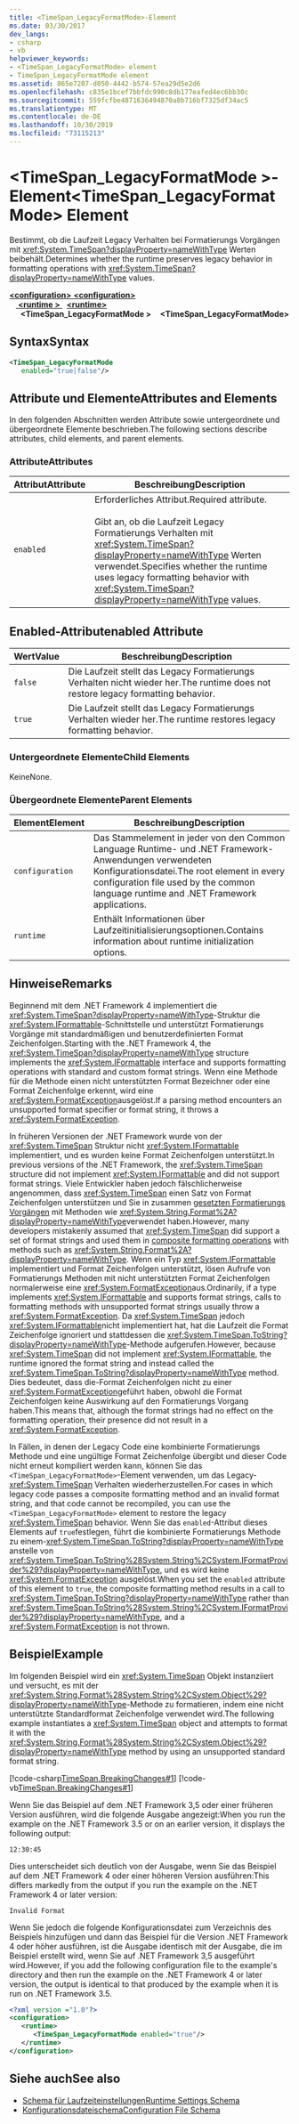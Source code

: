 ```yaml
---
title: <TimeSpan_LegacyFormatMode>-Element
ms.date: 03/30/2017
dev_langs:
- csharp
- vb
helpviewer_keywords:
- <TimeSpan_LegacyFormatMode> element
- TimeSpan_LegacyFormatMode element
ms.assetid: 865e7207-d050-4442-b574-57ea29d5e2d6
ms.openlocfilehash: c835e1bcef7bbfdc990c8db177eafed4ec6bb30c
ms.sourcegitcommit: 559fcfbe4871636494870a8b716bf7325df34ac5
ms.translationtype: MT
ms.contentlocale: de-DE
ms.lasthandoff: 10/30/2019
ms.locfileid: "73115213"
---
```

# <a name="timespan_legacyformatmode-element"></a><span data-ttu-id="34cb5-102">\<TimeSpan_LegacyFormatMode >-Element</span><span class="sxs-lookup"><span data-stu-id="34cb5-102">\<TimeSpan_LegacyFormatMode> Element</span></span>

<span data-ttu-id="34cb5-103">Bestimmt, ob die Laufzeit Legacy Verhalten bei Formatierungs Vorgängen mit <xref:System.TimeSpan?displayProperty=nameWithType> Werten beibehält.</span><span class="sxs-lookup"><span data-stu-id="34cb5-103">Determines whether the runtime preserves legacy behavior in formatting operations with <xref:System.TimeSpan?displayProperty=nameWithType> values.</span></span>

<span data-ttu-id="34cb5-104">[ **\<configuration>** ](../configuration-element.md)</span><span class="sxs-lookup"><span data-stu-id="34cb5-104">[**\<configuration>**](../configuration-element.md)</span></span>\
<span data-ttu-id="34cb5-105">&nbsp; &nbsp;[ **\<runtime >** ](runtime-element.md) </span><span class="sxs-lookup"><span data-stu-id="34cb5-105">&nbsp;&nbsp;[**\<runtime>**](runtime-element.md)</span></span>\
<span data-ttu-id="34cb5-106">&nbsp;&nbsp;&nbsp;&nbsp; **\<TimeSpan_LegacyFormatMode >**</span><span class="sxs-lookup"><span data-stu-id="34cb5-106">&nbsp;&nbsp;&nbsp;&nbsp;**\<TimeSpan_LegacyFormatMode>**</span></span>  

## <a name="syntax"></a><span data-ttu-id="34cb5-107">Syntax</span><span class="sxs-lookup"><span data-stu-id="34cb5-107">Syntax</span></span>

```xml
<TimeSpan_LegacyFormatMode
   enabled="true|false"/>
```

## <a name="attributes-and-elements"></a><span data-ttu-id="34cb5-108">Attribute und Elemente</span><span class="sxs-lookup"><span data-stu-id="34cb5-108">Attributes and Elements</span></span>

<span data-ttu-id="34cb5-109">In den folgenden Abschnitten werden Attribute sowie untergeordnete und übergeordnete Elemente beschrieben.</span><span class="sxs-lookup"><span data-stu-id="34cb5-109">The following sections describe attributes, child elements, and parent elements.</span></span>

### <a name="attributes"></a><span data-ttu-id="34cb5-110">Attribute</span><span class="sxs-lookup"><span data-stu-id="34cb5-110">Attributes</span></span>

|<span data-ttu-id="34cb5-111">Attribut</span><span class="sxs-lookup"><span data-stu-id="34cb5-111">Attribute</span></span>|<span data-ttu-id="34cb5-112">Beschreibung</span><span class="sxs-lookup"><span data-stu-id="34cb5-112">Description</span></span>|
|---------------|-----------------|
|`enabled`|<span data-ttu-id="34cb5-113">Erforderliches Attribut.</span><span class="sxs-lookup"><span data-stu-id="34cb5-113">Required attribute.</span></span><br /><br /> <span data-ttu-id="34cb5-114">Gibt an, ob die Laufzeit Legacy Formatierungs Verhalten mit <xref:System.TimeSpan?displayProperty=nameWithType> Werten verwendet.</span><span class="sxs-lookup"><span data-stu-id="34cb5-114">Specifies whether the runtime uses legacy formatting behavior with <xref:System.TimeSpan?displayProperty=nameWithType> values.</span></span>|

## <a name="enabled-attribute"></a><span data-ttu-id="34cb5-115">Enabled-Attribut</span><span class="sxs-lookup"><span data-stu-id="34cb5-115">enabled Attribute</span></span>

|<span data-ttu-id="34cb5-116">Wert</span><span class="sxs-lookup"><span data-stu-id="34cb5-116">Value</span></span>|<span data-ttu-id="34cb5-117">Beschreibung</span><span class="sxs-lookup"><span data-stu-id="34cb5-117">Description</span></span>|
|-----------|-----------------|
|`false`|<span data-ttu-id="34cb5-118">Die Laufzeit stellt das Legacy Formatierungs Verhalten nicht wieder her.</span><span class="sxs-lookup"><span data-stu-id="34cb5-118">The runtime does not restore legacy formatting behavior.</span></span>|
|`true`|<span data-ttu-id="34cb5-119">Die Laufzeit stellt das Legacy Formatierungs Verhalten wieder her.</span><span class="sxs-lookup"><span data-stu-id="34cb5-119">The runtime restores legacy formatting behavior.</span></span>|

### <a name="child-elements"></a><span data-ttu-id="34cb5-120">Untergeordnete Elemente</span><span class="sxs-lookup"><span data-stu-id="34cb5-120">Child Elements</span></span>

<span data-ttu-id="34cb5-121">Keine</span><span class="sxs-lookup"><span data-stu-id="34cb5-121">None.</span></span>

### <a name="parent-elements"></a><span data-ttu-id="34cb5-122">Übergeordnete Elemente</span><span class="sxs-lookup"><span data-stu-id="34cb5-122">Parent Elements</span></span>

|<span data-ttu-id="34cb5-123">Element</span><span class="sxs-lookup"><span data-stu-id="34cb5-123">Element</span></span>|<span data-ttu-id="34cb5-124">Beschreibung</span><span class="sxs-lookup"><span data-stu-id="34cb5-124">Description</span></span>|
|-------------|-----------------|
|`configuration`|<span data-ttu-id="34cb5-125">Das Stammelement in jeder von den Common Language Runtime- und .NET Framework-Anwendungen verwendeten Konfigurationsdatei.</span><span class="sxs-lookup"><span data-stu-id="34cb5-125">The root element in every configuration file used by the common language runtime and .NET Framework applications.</span></span>|
|`runtime`|<span data-ttu-id="34cb5-126">Enthält Informationen über Laufzeitinitialisierungsoptionen.</span><span class="sxs-lookup"><span data-stu-id="34cb5-126">Contains information about runtime initialization options.</span></span>|

## <a name="remarks"></a><span data-ttu-id="34cb5-127">Hinweise</span><span class="sxs-lookup"><span data-stu-id="34cb5-127">Remarks</span></span>

<span data-ttu-id="34cb5-128">Beginnend mit dem .NET Framework 4 implementiert die <xref:System.TimeSpan?displayProperty=nameWithType>-Struktur die <xref:System.IFormattable>-Schnittstelle und unterstützt Formatierungs Vorgänge mit standardmäßigen und benutzerdefinierten Format Zeichenfolgen.</span><span class="sxs-lookup"><span data-stu-id="34cb5-128">Starting with the .NET Framework 4, the <xref:System.TimeSpan?displayProperty=nameWithType> structure implements the <xref:System.IFormattable> interface and supports formatting operations with standard and custom format strings.</span></span> <span data-ttu-id="34cb5-129">Wenn eine Methode für die Methode einen nicht unterstützten Format Bezeichner oder eine Format Zeichenfolge erkennt, wird eine <xref:System.FormatException>ausgelöst.</span><span class="sxs-lookup"><span data-stu-id="34cb5-129">If a parsing method encounters an unsupported format specifier or format string, it throws a <xref:System.FormatException>.</span></span>

<span data-ttu-id="34cb5-130">In früheren Versionen der .NET Framework wurde von der <xref:System.TimeSpan> Struktur nicht <xref:System.IFormattable> implementiert, und es wurden keine Format Zeichenfolgen unterstützt.</span><span class="sxs-lookup"><span data-stu-id="34cb5-130">In previous versions of the .NET Framework, the <xref:System.TimeSpan> structure did not implement <xref:System.IFormattable> and did not support format strings.</span></span> <span data-ttu-id="34cb5-131">Viele Entwickler haben jedoch fälschlicherweise angenommen, dass <xref:System.TimeSpan> einen Satz von Format Zeichenfolgen unterstützen und Sie in zusammen [gesetzten Formatierungs Vorgängen](../../../../standard/base-types/composite-formatting.md) mit Methoden wie <xref:System.String.Format%2A?displayProperty=nameWithType>verwendet haben.</span><span class="sxs-lookup"><span data-stu-id="34cb5-131">However, many developers mistakenly assumed that <xref:System.TimeSpan> did support a set of format strings and used them in [composite formatting operations](../../../../standard/base-types/composite-formatting.md) with methods such as <xref:System.String.Format%2A?displayProperty=nameWithType>.</span></span> <span data-ttu-id="34cb5-132">Wenn ein Typ <xref:System.IFormattable> implementiert und Format Zeichenfolgen unterstützt, lösen Aufrufe von Formatierungs Methoden mit nicht unterstützten Format Zeichenfolgen normalerweise eine <xref:System.FormatException>aus.</span><span class="sxs-lookup"><span data-stu-id="34cb5-132">Ordinarily, if a type implements <xref:System.IFormattable> and supports format strings, calls to formatting methods with unsupported format strings usually throw a <xref:System.FormatException>.</span></span> <span data-ttu-id="34cb5-133">Da <xref:System.TimeSpan> jedoch <xref:System.IFormattable>nicht implementiert hat, hat die Laufzeit die Format Zeichenfolge ignoriert und stattdessen die <xref:System.TimeSpan.ToString?displayProperty=nameWithType>-Methode aufgerufen.</span><span class="sxs-lookup"><span data-stu-id="34cb5-133">However, because <xref:System.TimeSpan> did not implement <xref:System.IFormattable>, the runtime ignored the format string and instead called the <xref:System.TimeSpan.ToString?displayProperty=nameWithType> method.</span></span> <span data-ttu-id="34cb5-134">Dies bedeutet, dass die-Format Zeichenfolgen nicht zu einer <xref:System.FormatException>geführt haben, obwohl die Format Zeichenfolgen keine Auswirkung auf den Formatierungs Vorgang haben.</span><span class="sxs-lookup"><span data-stu-id="34cb5-134">This means that, although the format strings had no effect on the formatting operation, their presence did not result in a <xref:System.FormatException>.</span></span>

<span data-ttu-id="34cb5-135">In Fällen, in denen der Legacy Code eine kombinierte Formatierungs Methode und eine ungültige Format Zeichenfolge übergibt und dieser Code nicht erneut kompiliert werden kann, können Sie das `<TimeSpan_LegacyFormatMode>`-Element verwenden, um das Legacy-<xref:System.TimeSpan> Verhalten wiederherzustellen.</span><span class="sxs-lookup"><span data-stu-id="34cb5-135">For cases in which legacy code passes a composite formatting method and an invalid format string, and that code cannot be recompiled, you can use the `<TimeSpan_LegacyFormatMode>` element to restore the legacy <xref:System.TimeSpan> behavior.</span></span> <span data-ttu-id="34cb5-136">Wenn Sie das `enabled`-Attribut dieses Elements auf `true`festlegen, führt die kombinierte Formatierungs Methode zu einem-<xref:System.TimeSpan.ToString?displayProperty=nameWithType> anstelle von <xref:System.TimeSpan.ToString%28System.String%2CSystem.IFormatProvider%29?displayProperty=nameWithType>, und es wird keine <xref:System.FormatException> ausgelöst.</span><span class="sxs-lookup"><span data-stu-id="34cb5-136">When you set the `enabled` attribute of this element to `true`, the composite formatting method results in a call to <xref:System.TimeSpan.ToString?displayProperty=nameWithType> rather than <xref:System.TimeSpan.ToString%28System.String%2CSystem.IFormatProvider%29?displayProperty=nameWithType>, and a <xref:System.FormatException> is not thrown.</span></span>

## <a name="example"></a><span data-ttu-id="34cb5-137">Beispiel</span><span class="sxs-lookup"><span data-stu-id="34cb5-137">Example</span></span>

<span data-ttu-id="34cb5-138">Im folgenden Beispiel wird ein <xref:System.TimeSpan> Objekt instanziiert und versucht, es mit der <xref:System.String.Format%28System.String%2CSystem.Object%29?displayProperty=nameWithType>-Methode zu formatieren, indem eine nicht unterstützte Standardformat Zeichenfolge verwendet wird.</span><span class="sxs-lookup"><span data-stu-id="34cb5-138">The following example instantiates a <xref:System.TimeSpan> object and attempts to format it with the <xref:System.String.Format%28System.String%2CSystem.Object%29?displayProperty=nameWithType> method by using an unsupported standard format string.</span></span>

[!code-csharp[TimeSpan.BreakingChanges#1](../../../../../samples/snippets/csharp/VS_Snippets_CLR/timespan.breakingchanges/cs/legacyformatmode1.cs#1)]
[!code-vb[TimeSpan.BreakingChanges#1](../../../../../samples/snippets/visualbasic/VS_Snippets_CLR/timespan.breakingchanges/vb/legacyformatmode1.vb#1)]

<span data-ttu-id="34cb5-139">Wenn Sie das Beispiel auf dem .NET Framework 3,5 oder einer früheren Version ausführen, wird die folgende Ausgabe angezeigt:</span><span class="sxs-lookup"><span data-stu-id="34cb5-139">When you run the example on the .NET Framework 3.5 or on an earlier version, it displays the following output:</span></span>

```
12:30:45
```

<span data-ttu-id="34cb5-140">Dies unterscheidet sich deutlich von der Ausgabe, wenn Sie das Beispiel auf dem .NET Framework 4 oder einer höheren Version ausführen:</span><span class="sxs-lookup"><span data-stu-id="34cb5-140">This differs markedly from the output if you run the example on the .NET Framework 4 or later version:</span></span>

```
Invalid Format
```

<span data-ttu-id="34cb5-141">Wenn Sie jedoch die folgende Konfigurationsdatei zum Verzeichnis des Beispiels hinzufügen und dann das Beispiel für die Version .NET Framework 4 oder höher ausführen, ist die Ausgabe identisch mit der Ausgabe, die im Beispiel erstellt wird, wenn Sie auf .NET Framework 3,5 ausgeführt wird.</span><span class="sxs-lookup"><span data-stu-id="34cb5-141">However, if you add the following configuration file to the example's directory and then run the example on the .NET Framework 4 or later version, the output is identical to that produced by the example when it is run on .NET Framework 3.5.</span></span>

```xml
<?xml version ="1.0"?>
<configuration>
   <runtime>
      <TimeSpan_LegacyFormatMode enabled="true"/>
   </runtime>
</configuration>
```

## <a name="see-also"></a><span data-ttu-id="34cb5-142">Siehe auch</span><span class="sxs-lookup"><span data-stu-id="34cb5-142">See also</span></span>

- [<span data-ttu-id="34cb5-143">Schema für Laufzeiteinstellungen</span><span class="sxs-lookup"><span data-stu-id="34cb5-143">Runtime Settings Schema</span></span>](index.md)
- [<span data-ttu-id="34cb5-144">Konfigurationsdateischema</span><span class="sxs-lookup"><span data-stu-id="34cb5-144">Configuration File Schema</span></span>](../index.md)
